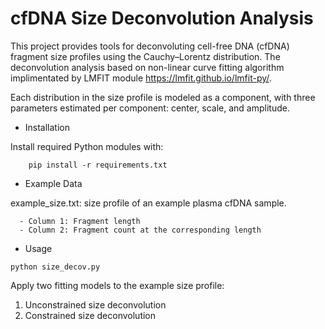 # cfDNA Size Deconvolution Analysis

This project provides tools for deconvoluting cell-free DNA (cfDNA) fragment size profiles using the Cauchy–Lorentz distribution.
The deconvolution analysis based on non-linear curve fitting algorithm implimentated by LMFIT module <https://lmfit.github.io/lmfit-py/>.

Each distribution in the size profile is modeled as a component, with three parameters estimated per component: center, scale, and amplitude.


* Installation
  
Install required Python modules with:
```
    pip install -r requirements.txt
```

* Example Data
 
example_size.txt: size profile of an example plasma cfDNA sample.
```
  - Column 1: Fragment length
  - Column 2: Fragment count at the corresponding length
```

* Usage
```
python size_decov.py
```
Apply two fitting models to the example size profile:
  1) Unconstrained size deconvolution
  2) Constrained size deconvolution
